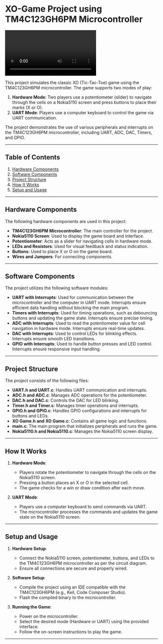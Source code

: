 # XO-Game Project using TM4C123GH6PM Microcontroller

![Gameplay](Project_Run.mp4)

This project simulates the classic XO (Tic-Tac-Toe) game using the TM4C123GH6PM microcontroller. The game supports two modes of play:
1. **Hardware Mode**: Two players use a potentiometer (slider) to navigate through the cells on a Nokia5110 screen and press buttons to place their marks (X or O).
2. **UART Mode**: Players use a computer keyboard to control the game via UART communication.

The project demonstrates the use of various peripherals and interrupts on the TM4C123GH6PM microcontroller, including UART, ADC, DAC, Timers, and GPIO.

---

## Table of Contents
1. [Hardware Components](#hardware-components)
2. [Software Components](#software-components)
3. [Project Structure](#project-structure)
4. [How It Works](#how-it-works)
5. [Setup and Usage](#setup-and-usage)

---

## Hardware Components
The following hardware components are used in this project:
- **TM4C123GH6PM Microcontroller**: The main controller for the project.
- **Nokia5110 Screen**: Used to display the game board and interface.
- **Potentiometer**: Acts as a slider for navigating cells in hardware mode.
- **LEDs and Resistors**: Used for visual feedback and status indication.
- **Buttons**: Used to place X or O on the game board.
- **Wires and Jumpers**: For connecting components.

---

## Software Components
The project utilizes the following software modules:
- **UART with Interrupts**: Used for communication between the microcontroller and the computer in UART mode. Interrupts ensure efficient data handling without blocking the main program.
- **Timers with Interrupts**: Used for timing operations, such as debouncing buttons and updating the game state. Interrupts ensure precise timing.
- **ADC with Interrupts**: Used to read the potentiometer value for cell navigation in hardware mode. Interrupts ensure real-time updates.
- **DAC with Interrupts**: Used to control LEDs for blinking effects. Interrupts ensure smooth LED transitions.
- **GPIO with Interrupts**: Used to handle button presses and LED control. Interrupts ensure responsive input handling.

---

## Project Structure
The project consists of the following files:
- **UART.h and UART.c**: Handles UART communication and interrupts.
- **ADC.h and ADC.c**: Manages ADC operations for the potentiometer.
- **DAC.h and DAC.c**: Controls the DAC for LED blinking.
- **Timer.h and Timer.c**: Manages timer operations and interrupts.
- **GPIO.h and GPIO.c**: Handles GPIO configurations and interrupts for buttons and LEDs.
- **XO Game.h and XO Game.c**: Contains all game logic and functions.
- **main.c**: The main program that initializes peripherals and runs the game.
- **Nokia5110.h and Nokia5110.c**: Manages the Nokia5110 screen display.

---

## How It Works
1. **Hardware Mode**:
   - Players rotate the potentiometer to navigate through the cells on the Nokia5110 screen.
   - Pressing a button places an X or O in the selected cell.
   - The game checks for a win or draw condition after each move.

2. **UART Mode**:
   - Players use a computer keyboard to send commands via UART.
   - The microcontroller processes the commands and updates the game state on the Nokia5110 screen.

---

## Setup and Usage
1. **Hardware Setup**:
   - Connect the Nokia5110 screen, potentiometer, buttons, and LEDs to the TM4C123GH6PM microcontroller as per the circuit diagram.
   - Ensure all connections are secure and properly wired.

2. **Software Setup**:
   - Compile the project using an IDE compatible with the TM4C123GH6PM (e.g., Keil, Code Composer Studio).
   - Flash the compiled binary to the microcontroller.

3. **Running the Game**:
   - Power on the microcontroller.
   - Select the desired mode (Hardware or UART) using the provided interface.
   - Follow the on-screen instructions to play the game.

---
